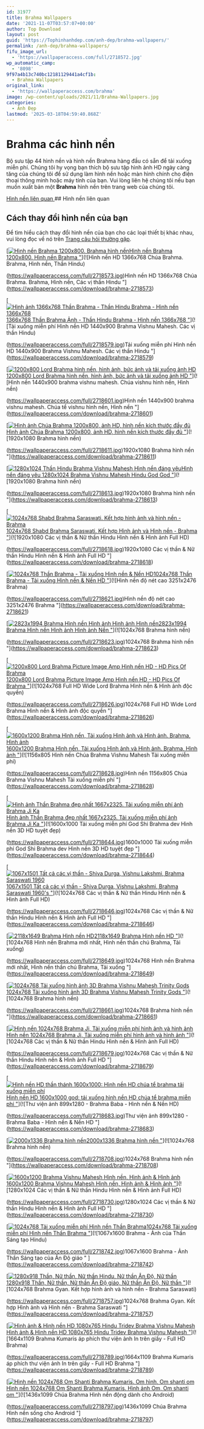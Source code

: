 ```yaml
---
id: 31977
title: Brahma Wallpapers
date: '2021-11-07T03:57:07+00:00'
author: Top Download
layout: post
guid: 'https://Tophinhanhdep.com/anh-dep/brahma-wallpapers/'
permalink: /anh-dep/brahma-wallpapers/
fifu_image_url:
  - 'https://wallpaperaccess.com/full/2718572.jpg'
wp_automatic_camp:
  - '8098'
9f97a4b13c740bc12181129441a4cf1b:
  - Brahma Wallpapers
original_link:
  - 'https://wallpaperaccess.com/brahma'
image: /wp-content/uploads/2021/11/Brahma-Wallpapers.jpg
categories:
  - Ảnh Đẹp
lastmod: '2025-03-18T04:59:40.868Z'
---
```

# Brahma các hình nền

Bộ sưu tập 44 hình nền và hình nền Brahma hàng đầu có sẵn để tải xuống miễn phí. Chúng tôi hy vọng bạn thích bộ sưu tập hình ảnh HD ngày càng tăng của chúng tôi để sử dụng làm hình nền hoặc màn hình chính cho điện thoại thông minh hoặc máy tính của bạn. Vui lòng liên hệ chúng tôi nếu bạn muốn xuất bản một **Brahma** hình nền trên trang web của chúng tôi.

[Hình nền liên quan ](#related) ## Hình nền liên quan

## Cách thay đổi hình nền của bạn

Để tìm hiểu cách thay đổi hình nền của bạn cho các loại thiết bị khác nhau, vui lòng đọc về nó trên [Trang câu hỏi thường gặp](https://tophinhanhdep.com/faq/).

  
[[![Hình nền Brahma 1200x800.  Brahma hình nền](https://wallpaperaccess.com/full/2718572.jpg)Hình nền Brahma 1200x800. Hình nền Brahma "](https://wallpaperaccess.com/download/brahma-2718572)](![Hình nền HD 1366x768 Chúa Brahma.  Brahma, Hình nền, Thần Hindu)

(https://wallpaperaccess.com/full/2718573.jpg)Hình nền HD 1366x768 Chúa Brahma. Brahma, Hình nền, Các vị thần Hindu "](https://wallpaperaccess.com/download/brahma-2718573)

[[![Hình ảnh 1366x768 Thần Brahma - Thần Hindu Brahma - Hình nền 1366x768](https://wallpaperaccess.com/full/2718575.jpg)1366x768 Thần Brahma Ảnh - Thần Hindu Brahma - Hình nền 1366x768 "](https://wallpaperaccess.com/download/brahma-2718575)](![Tải xuống miễn phí Hình nền HD 1440x900 Brahma Vishnu Mahesh.  Các vị thần Hindu)

(https://wallpaperaccess.com/full/2718579.jpg)Tải xuống miễn phí Hình nền HD 1440x900 Brahma Vishnu Mahesh. Các vị thần Hindu "](https://wallpaperaccess.com/download/brahma-2718579)

[[![1200x800 Lord Brahma hình nền, hình ảnh, bức ảnh và tải xuống ảnh HD](https://wallpaperaccess.com/full/2718581.jpg)1200x800 Lord Brahma hình nền, hình ảnh, bức ảnh và tải xuống ảnh HD "](https://wallpaperaccess.com/download/brahma-2718581)](![Hình nền 1440x900 brahma vishnu mahesh.  Chúa vishnu hình nền, Hình nền)

(https://wallpaperaccess.com/full/2718601.jpg)Hình nền 1440x900 brahma vishnu mahesh. Chúa tể vishnu hình nền, Hình nền "](https://wallpaperaccess.com/download/brahma-2718601)

[[![Hình ảnh Chúa Brahma 1200x800, ảnh HD, hình nền kích thước đầy đủ](https://wallpaperaccess.com/full/2718603.jpg)Hình ảnh Chúa Brahma 1200x800, ảnh HD, hình nền kích thước đầy đủ "](https://wallpaperaccess.com/download/brahma-2718603)](![1920x1080 Brahma hình nền)

(https://wallpaperaccess.com/full/2718611.jpg)1920x1080 Brahma hình nền "](https://wallpaperaccess.com/download/brahma-2718611)

[[![1280x1024 Thần Hindu Brahma Vishnu Mahesh Hình nền đáng yêu](https://wallpaperaccess.com/full/2718612.jpg)Hình nền đáng yêu 1280x1024 Brahma Vishnu Mahesh Hindu God God "](https://wallpaperaccess.com/download/brahma-2718612)](![1920x1080 Brahma hình nền)

(https://wallpaperaccess.com/full/2718613.jpg)1920x1080 Brahma hình nền "](https://wallpaperaccess.com/download/brahma-2718613)

[[![1024x768 Shabd Brahma Saraswati.  Kết hợp hình ảnh và hình nền - Brahma](https://wallpaperaccess.com/full/2718614.jpg)1024x768 Shabd Brahma Saraswati. Kết hợp Hình ảnh và Hình nền - Brahma "](https://wallpaperaccess.com/download/brahma-2718614)](![1920x1080 Các vị thần & Nữ thần Hindu Hình nền & Hình ảnh Full HD)

(https://wallpaperaccess.com/full/2718618.jpg)1920x1080 Các vị thần &amp; Nữ thần Hindu Hình nền &amp; Hình ảnh Full HD "](https://wallpaperaccess.com/download/brahma-2718618)

[[![1024x768 Thần Brahma - Tải xuống Hình nền & Nền HD](https://wallpaperaccess.com/full/2718619.jpg)1024x768 Thần Brahma - Tải xuống Hình nền &amp; Nền HD "](https://wallpaperaccess.com/download/brahma-2718619)](![Hình nền độ nét cao 3251x2476 Brahma)

(https://wallpaperaccess.com/full/2718621.jpg)Hình nền độ nét cao 3251x2476 Brahma "](https://wallpaperaccess.com/download/brahma-2718621)

[[![2823x1994 Brahma Hình nền Hình ảnh Hình ảnh Hình nền](https://wallpaperaccess.com/full/2718622.jpg)2823x1994 Brahma Hình nền Hình ảnh Hình ảnh Nền "](https://wallpaperaccess.com/download/brahma-2718622)](![1024x768 Brahma hình nền)

(https://wallpaperaccess.com/full/2718623.jpg)1024x768 Brahma hình nền "](https://wallpaperaccess.com/download/brahma-2718623)

[[![1200x800 Lord Brahma Picture Image Amp Hình nền HD - HD Pics Of Brahma](https://wallpaperaccess.com/full/2718624.jpg)1200x800 Lord Brahma Picture Image Amp Hình nền HD - HD Pics Of Brahma "](https://wallpaperaccess.com/download/brahma-2718624)](![1024x768 Full HD Wide Lord Brahma Hình nền & Hình ảnh độc quyền)

(https://wallpaperaccess.com/full/2718626.jpg)1024x768 Full HD Wide Lord Brahma Hình nền &amp; Hình ảnh độc quyền "](https://wallpaperaccess.com/download/brahma-2718626)

[[![1600x1200 Brahma Hình nền, Tải xuống Hình ảnh và Hình ảnh.  Brahma, Hình ảnh](https://wallpaperaccess.com/full/2718627.jpg)1600x1200 Brahma Hình nền, Tải xuống Hình ảnh và Hình ảnh. Brahma, Hình ảnh "](https://wallpaperaccess.com/download/brahma-2718627)](![1156x805 Hình nền Chúa Brahma Vishnu Mahesh Tải xuống miễn phí)

(https://wallpaperaccess.com/full/2718628.jpg)Hình nền 1156x805 Chúa Brahma Vishnu Mahesh Tải xuống miễn phí "](https://wallpaperaccess.com/download/brahma-2718628)

[[![Hình ảnh Thần Brahma đẹp nhất 1667x2325.  Tải xuống miễn phí ảnh Brahma Ji Ka](https://wallpaperaccess.com/full/2718632.jpg)Hình ảnh Thần Brahma đẹp nhất 1667x2325. Tải xuống miễn phí ảnh Brahma Ji Ka "](https://wallpaperaccess.com/download/brahma-2718632)](![1600x1000 Tải xuống miễn phí God Shi Brahma dev Hình nền 3D HD tuyệt đẹp)

(https://wallpaperaccess.com/full/2718644.jpg)1600x1000 Tải xuống miễn phí God Shi Brahma dev Hình nền 3D HD tuyệt đẹp "](https://wallpaperaccess.com/download/brahma-2718644)

[[![1067x1501 Tất cả các vị thần - Shiva Durga, Vishnu Lakshmi, Brahma Saraswati 1960](https://wallpaperaccess.com/full/2718645.jpg)1067x1501 Tất cả các vị thần - Shiva Durga, Vishnu Lakshmi, Brahma Saraswati 1960's "](https://wallpaperaccess.com/download/brahma-2718645)](![1024x768 Các vị thần & Nữ thần Hindu Hình nền & Hình ảnh Full HD)

(https://wallpaperaccess.com/full/2718646.jpg)1024x768 Các vị thần &amp; Nữ thần Hindu Hình nền &amp; Hình ảnh Full HD "](https://wallpaperaccess.com/download/brahma-2718646)

[[![2118x1649 Brahma Hình nền HD](https://wallpaperaccess.com/full/2718647.jpg)2118x1649 Brahma Hình nền HD "](https://wallpaperaccess.com/download/brahma-2718647)](![1024x768 Hình nền Brahma mới nhất, Hình nền thần chú Brahma, Tải xuống)

(https://wallpaperaccess.com/full/2718649.jpg)1024x768 Hình nền Brahma mới nhất, Hình nền thần chú Brahma, Tải xuống "](https://wallpaperaccess.com/download/brahma-2718649)

[[![1024x768 Tải xuống hình ảnh 3D Brahma Vishnu Mahesh Trinity Gods](https://wallpaperaccess.com/full/2718650.jpg)1024x768 Tải xuống hình ảnh 3D Brahma Vishnu Mahesh Trinity Gods "](https://wallpaperaccess.com/download/brahma-2718650)](![1024x768 Brahma hình nền)

(https://wallpaperaccess.com/full/2718661.jpg)1024x768 Brahma hình nền "](https://wallpaperaccess.com/download/brahma-2718661)

[[![Hình nền 1024x768 Brahma Ji, Tải xuống miễn phí hình ảnh và hình ảnh](https://wallpaperaccess.com/full/2718664.jpg)Hình nền 1024x768 Brahma Ji, Tải xuống miễn phí hình ảnh và hình ảnh "](https://wallpaperaccess.com/download/brahma-2718664)](![1024x768 Các vị thần & Nữ thần Hindu Hình nền & Hình ảnh Full HD)

(https://wallpaperaccess.com/full/2718679.jpg)1024x768 Các vị thần &amp; Nữ thần Hindu Hình nền &amp; Hình ảnh Full HD "](https://wallpaperaccess.com/download/brahma-2718679)

[[![Hình nền HD thần thánh 1600x1000: Hình nền HD chúa tể brahma tải xuống miễn phí](https://wallpaperaccess.com/full/2718682.jpg)Hình nền HD 1600x1000 god: tải xuống hình nền HD chúa tể brahma miễn phí "](https://wallpaperaccess.com/download/brahma-2718682)](![Thư viện ảnh 899x1280 - Brahma Baba - Hình nền & Nền HD)

(https://wallpaperaccess.com/full/2718683.jpg)Thư viện ảnh 899x1280 - Brahma Baba - Hình nền &amp; Nền HD "](https://wallpaperaccess.com/download/brahma-2718683)

[[![2000x1336 Brahma hình nền](https://wallpaperaccess.com/full/2718696.jpg)2000x1336 Brahma hình nền "](https://wallpaperaccess.com/download/brahma-2718696)](![1024x768 Brahma hình nền)

(https://wallpaperaccess.com/full/2718708.jpg)1024x768 Brahma hình nền "](https://wallpaperaccess.com/download/brahma-2718708)

[[![1600x1200 Brahma Vishnu Mahesh Hình nền, Hình ảnh & Hình ảnh](https://wallpaperaccess.com/full/2718720.jpg)1600x1200 Brahma Vishnu Mahesh Hình nền, Hình ảnh &amp; Hình ảnh "](https://wallpaperaccess.com/download/brahma-2718720)](![1280x1024 Các vị thần & Nữ thần Hindu Hình nền & Hình ảnh Full HD)

(https://wallpaperaccess.com/full/2718730.jpg)1280x1024 Các vị thần &amp; Nữ thần Hindu Hình nền &amp; Hình ảnh Full HD "](https://wallpaperaccess.com/download/brahma-2718730)

[[![1024x768 Tải xuống miễn phí Hình nền Thần Brahma](https://wallpaperaccess.com/full/2718734.jpg)1024x768 Tải xuống miễn phí Hình nền Thần Brahma "](https://wallpaperaccess.com/download/brahma-2718734)](![1067x1600 Brahma - Ảnh của Thần Sáng tạo Hindu)

(https://wallpaperaccess.com/full/2718742.jpg)1067x1600 Brahma - Ảnh Thần Sáng tạo của Ấn Độ giáo " ](https://wallpaperaccess.com/download/brahma-2718742)

[[![1280x918 Thần, Nữ thần, Nữ thần Hindu, Nữ thần Ấn Độ, Nữ thần](https://wallpaperaccess.com/full/911973.jpg)1280x918 Thần, Nữ thần, Nữ thần Ấn Độ giáo, Nữ thần Ấn Độ, Nữ thần "](https://wallpaperaccess.com/download/brahma-911973)](![1024x768 Brahma Gyan.  Kết hợp hình ảnh và hình nền - Brahma Saraswati)

(https://wallpaperaccess.com/full/2718757.jpg)1024x768 Brahma Gyan. Kết hợp Hình ảnh và Hình nền - Brahma Saraswati "](https://wallpaperaccess.com/download/brahma-2718757)

[[![Hình ảnh & Hình nền HD 1080x765 Hindu Tridev Brahma Vishnu Mahesh](https://wallpaperaccess.com/full/2718771.jpg)Hình ảnh &amp; Hình nền HD 1080x765 Hindu Tridev Brahma Vishnu Mahesh "](https://wallpaperaccess.com/download/brahma-2718771)](![1664x1109 Brahma Kumaris áp phích thư viện ảnh In trên giấy - Full HD Brahma)

(https://wallpaperaccess.com/full/2718789.jpg)1664x1109 Brahma Kumaris áp phích thư viện ảnh In trên giấy - Full HD Brahma "](https://wallpaperaccess.com/download/brahma-2718789)

[[![Hình nền 1024x768 Om Shanti Brahma Kumaris.  Om hình, Om shanti om](https://wallpaperaccess.com/full/2718792.jpg)Hình nền 1024x768 Om Shanti Brahma Kumaris. Hình ảnh Om, Om shanti om "](https://wallpaperaccess.com/download/brahma-2718792)](![1436x1099 Chúa Brahma Hình nền động dành cho Android)

(https://wallpaperaccess.com/full/2718797.jpg)1436x1099 Chúa Brahma Hình nền sống cho Android "](https://wallpaperaccess.com/download/brahma-2718797)
